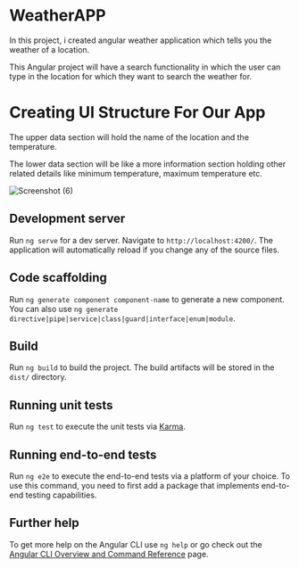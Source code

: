 # WeatherAPP

In this project,  i created angular weather application which tells you the weather of a location.

This Angular project will have a search functionality in which the user can type in the location for which they want to search the weather for.

# Creating UI Structure For Our App

The upper data section will hold the name of the location and the temperature.

The lower data section will be like a more information section holding other related details like minimum temperature, maximum temperature etc.


![Screenshot (6)](https://github.com/Hunnytyagi1996/Live-Weather-App/assets/48430498/0ba4ac38-e3c8-4a52-9830-8460e994bf02)



## Development server

Run `ng serve` for a dev server. Navigate to `http://localhost:4200/`. The application will automatically reload if you change any of the source files.

## Code scaffolding

Run `ng generate component component-name` to generate a new component. You can also use `ng generate directive|pipe|service|class|guard|interface|enum|module`.

## Build

Run `ng build` to build the project. The build artifacts will be stored in the `dist/` directory.

## Running unit tests

Run `ng test` to execute the unit tests via [Karma](https://karma-runner.github.io).

## Running end-to-end tests

Run `ng e2e` to execute the end-to-end tests via a platform of your choice. To use this command, you need to first add a package that implements end-to-end testing capabilities.

## Further help

To get more help on the Angular CLI use `ng help` or go check out the [Angular CLI Overview and Command Reference](https://angular.io/cli) page.

